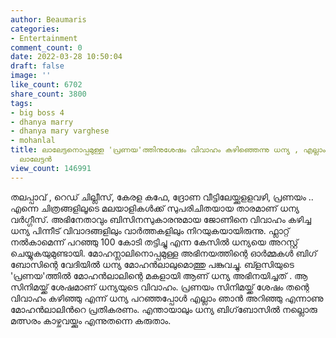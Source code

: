 ```yaml
---
author: Beaumaris
categories:
- Entertainment
comment_count: 0
date: 2022-03-28 10:50:04
draft: false
image: ''
like_count: 6702
share_count: 3800
tags:
- big boss 4
- dhanya marry
- dhanya mary varghese
- mohanlal
title: ലാലേട്ടനൊപ്പമുള്ള 'പ്രണയ'ത്തിനുശേഷം വിവാഹം കഴിഞ്ഞെന്നു ധന്യ , എല്ലാം അറിഞ്ഞിരുന്നെന്ന്
  ലാലേട്ടൻ
view_count: 146991
---
```


തലപ്പാവ് , റെഡ് ചില്ലീസ്, കേരള കഫേ, ദ്രോണ വീട്ടിലേയ്ക്കുളളവഴി, പ്രണയം .. എന്നെ ചിത്രങ്ങളിലൂടെ മലയാളികൾക്ക് സുപരിചിതയായ താരമാണ് ധന്യ വർഗ്ഗീസ്. അഭിനേതാവും ബിസിനസുകാരനുമായ ജോണിനെ വിവാഹം കഴിച്ച ധന്യ പിന്നീട് വിവാദങ്ങളിലും വാർത്തകളിലും നിറയുകയായിരുന്നു. ഫ്ലാറ്റ് നൽകാമെന്ന് പറഞ്ഞു 100 കോടി തട്ടിച്ചു എന്ന കേസിൽ ധന്യയെ അറസ്റ്റ് ചെയ്യുകയുമുണ്ടായി. മോഹന്ലാലിനൊപ്പമുള്ള അഭിനയത്തിന്റെ ഓർമ്മകൾ ബിഗ് ബോസിന്റെ വേദിയിൽ ധന്യ മോഹൻലാലുമൊത്തു പങ്കുവച്ചു. ബ്ളസിയുടെ 'പ്രണയ'ത്തിൽ മോഹൻലാലിന്റെ മകളായി ആണ് ധന്യ അഭിനയിച്ചത് . ആ സിനിമയ്ക്ക് ശേഷമാണ് ധന്യയുടെ വിവാഹം. പ്രണയം സിനിമയ്ക്ക് ശേഷം തന്റെ വിവാഹം കഴിഞ്ഞു എന്ന് ധന്യ പറഞ്ഞപ്പോൾ എല്ലാം ഞാൻ അറിഞ്ഞു എന്നാണു മോഹൻലാലിൻറെ പ്രതികരണം. എന്തായാലും ധന്യ ബിഗ്‌ബോസിൽ നല്ലൊരു മത്സരം കാഴ്ചവയ്ക്കും എന്നുതന്നെ കരുതാം.